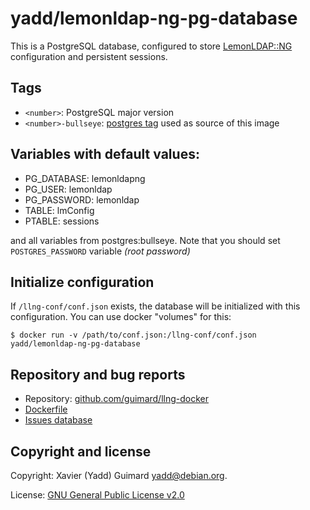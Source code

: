# yadd/lemonldap-ng-pg-database

This is a PostgreSQL database, configured to store
[LemonLDAP::NG](https://lemonldap-ng.org) configuration and persistent
sessions.

## Tags

* `<number>`: PostgreSQL major version
* `<number>-bullseye`: [postgres tag](https://hub.docker.com/_/postgres) used as source of this image

## Variables with default values:

* PG\_DATABASE: lemonldapng
* PG\_USER: lemonldap
* PG\_PASSWORD: lemonldap
* TABLE: lmConfig
* PTABLE: sessions

and all variables from postgres:bullseye. Note that you should set
`POSTGRES_PASSWORD` variable _(root password)_

## Initialize configuration

If `/llng-conf/conf.json` exists, the database will be initialized with this
configuration. You can use docker "volumes" for this:

```shell
$ docker run -v /path/to/conf.json:/llng-conf/conf.json yadd/lemonldap-ng-pg-database
```

## Repository and bug reports

* Repository: [github.com/guimard/llng-docker](https://github.com/guimard/llng-docker/tree/master/pg)
* [Dockerfile](https://github.com/guimard/llng-docker/blob/master/pg/Dockerfile)
* [Issues database](https://github.com/guimard/llng-docker/issues)

## Copyright and license

Copyright: Xavier (Yadd) Guimard <yadd@debian.org>.

License: [GNU General Public License v2.0](https://github.com/guimard/llng-docker/blob/master/LICENSE)
